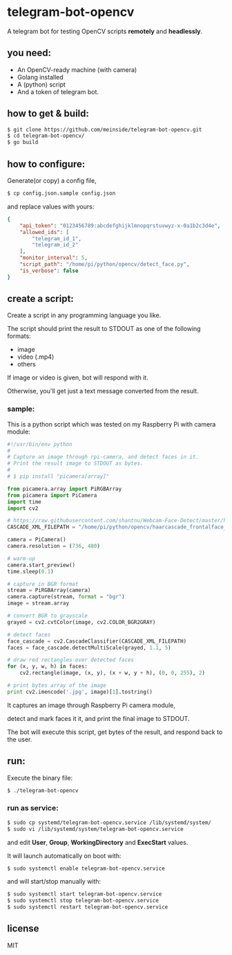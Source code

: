 # telegram-bot-opencv

A telegram bot for testing OpenCV scripts **remotely** and **headlessly**.

## you need:

- An OpenCV-ready machine (with camera)
- Golang installed
- A (python) script
- And a token of telegram bot.

## how to get & build:

```bash
$ git clone https://github.com/meinside/telegram-bot-opencv.git
$ cd telegram-bot-opencv/
$ go build
```

## how to configure:

Generate(or copy) a config file,

```bash
$ cp config.json.sample config.json
```

and replace values with yours:

```json
{
	"api_token": "0123456789:abcdefghijklmnopqrstuvwyz-x-0a1b2c3d4e",
	"allowed_ids": [
		"telegram_id_1",
		"telegram_id_2"
	],
	"monitor_interval": 5,
	"script_path": "/home/pi/python/opencv/detect_face.py",
	"is_verbose": false
}
```

## create a script:

Create a script in any programming language you like.

The script should print the result to STDOUT as one of the following formats:

- image
- video (.mp4)
- others

If image or video is given, bot will respond with it.

Otherwise, you'll get just a text message converted from the result.

### sample:

This is a python script which was tested on my Raspberry Pi with camera module:

```python
#!/usr/bin/env python
#
# Capture an image through rpi-camera, and detect faces in it.
# Print the result image to STDOUT as bytes.
#
# $ pip install "picamera[array]"

from picamera.array import PiRGBArray
from picamera import PiCamera
import time
import cv2

# https://raw.githubusercontent.com/shantnu/Webcam-Face-Detect/master/haarcascade_frontalface_default.xml
CASCADE_XML_FILEPATH = "/home/pi/python/opencv/haarcascade_frontalface_default.xml"

camera = PiCamera()
camera.resolution = (736, 480)

# warm-up
camera.start_preview()
time.sleep(0.1)

# capture in BGR format
stream = PiRGBArray(camera)
camera.capture(stream, format = "bgr")
image = stream.array

# convert BGR to grayscale
grayed = cv2.cvtColor(image, cv2.COLOR_BGR2GRAY)

# detect faces
face_cascade = cv2.CascadeClassifier(CASCADE_XML_FILEPATH)
faces = face_cascade.detectMultiScale(grayed, 1.1, 5)

# draw red rectangles over detected faces
for (x, y, w, h) in faces:
    cv2.rectangle(image, (x, y), (x + w, y + h), (0, 0, 255), 2)

# print bytes array of the image
print cv2.imencode('.jpg', image)[1].tostring()
```

It captures an image through Raspberry Pi camera module,

detect and mark faces it it, and print the final image to STDOUT.

The bot will execute this script, get bytes of the result, and respond back to the user.

## run:

Execute the binary file:

```bash
$ ./telegram-bot-opencv
```

### run as service:

```bash
$ sudo cp systemd/telegram-bot-opencv.service /lib/systemd/system/
$ sudo vi /lib/systemd/system/telegram-bot-opencv.service
```

and edit **User**, **Group**, **WorkingDirectory** and **ExecStart** values.

It will launch automatically on boot with:

```bash
$ sudo systemctl enable telegram-bot-opencv.service
```

and will start/stop manually with:

```bash
$ sudo systemctl start telegram-bot-opencv.service
$ sudo systemctl stop telegram-bot-opencv.service
$ sudo systemctl restart telegram-bot-opencv.service
```

## license

MIT

